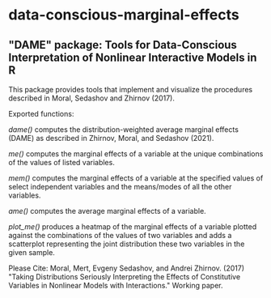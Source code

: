 # data-conscious-marginal-effects

## "DAME" package: Tools for Data-Conscious Interpretation of Nonlinear Interactive Models in R

This package provides tools that implement and visualize the procedures described in Moral, Sedashov and Zhirnov (2017).

Exported functions:

*dame()* computes the distribution-weighted average marginal effects (DAME) as described in Zhirnov, Moral, and Sedashov (2021).

*me()* computes the marginal effects of a variable at the unique combinations of the values of listed variables.

*mem()* computes the marginal effects of a variable at the specified values of select independent variables and the means/modes of all the other variables.

*ame()* computes the average marginal effects of a variable.

*plot_me()* produces a heatmap of the marginal effects of a variable plotted against the combinations of the values of two variables and adds a scatterplot representing the joint distribution these two variables in the given sample.

Please Cite:  Moral, Mert, Evgeny Sedashov, and Andrei Zhirnov. (2017) "Taking Distributions Seriously
Interpreting the Effects of Constitutive Variables in Nonlinear Models with Interactions." Working paper.

